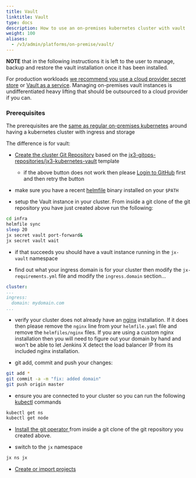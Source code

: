 ```yaml
---
title: Vault
linktitle: Vault
type: docs
description: How to use an on-premises kubernetes cluster with vault
weight: 100
aliases:
  - /v3/admin/platforms/on-premise/vault/
---
```


**NOTE** that in the following instructions it is left to the user to manage, backup and restore the vault installation once it has been installed.

For production workloads [we recommend you use a cloud provider secret store](/v3/devops/patterns/prefer_cloud_over_kube/) or [Vault as a service](https://www.hashicorp.com/resources/running-vault-as-a-service-on-hashicorp-cloud-platform). Managing on-premises vault instances is undifferentiated heavy lifting that should be outsourced to a cloud provider if you can.

### Prerequisites

The prerequisites are the [same as regular on-premises kubernetes](/v3/admin/platforms/on-premises/#prerequisites) around having a kubernetes cluster with ingress and storage

The difference is for vault:

* <a href="https://github.com/jx3-gitops-repositories/jx3-kubernetes-vault/generate" target="github" class="btn bg-primary text-light">Create the cluster Git Repository</a> based on the [jx3-gitops-repositories/jx3-kubernetes-vault](https://github.com/jx3-gitops-repositories/jx3-kubernetes-vault/generate) template

  * if the above button does not work then please [Login to GitHub](https://github.com/login) first and then retry the button

* make sure you have a recent [helmfile](https://github.com/roboll/helmfile) binary installed on your `$PATH`
  
* setup the Vault instance in your cluster. From inside a git clone of the git repository you have just created above run the following:

```bash
cd infra
helmfile sync
sleep 20
jx secret vault port-forward&
jx secret vault wait
```

* if that succeeds you should have a vault instance running in the `jx-vault` namespace

* find out what your ingress domain is for your cluster then modify the `jx-requirements.yml` file and modify the `ingress.domain` section...

```yaml
cluster:
...
ingress:
  domain: mydomain.com
...
```

* verify your cluster does not already have an [nginx](https://www.nginx.com/) installation. If it does then please remove the `nginx` line from your `helmfile.yaml` file and remove the `helmfiles/nginx` files. If you are using a custom nginx installation then you will need to figure out your domain by hand and won't be able to let Jenkins X detect the load balancer IP from its included nginx installation.

* git add, commit and push your changes:

```bash
git add *
git commit -a -m "fix: added domain"
git push origin master
```

* ensure you are connected to your cluster so you can run the following [kubectl](https://kubernetes.io/docs/tasks/tools/install-kubectl/) commands

```bash
kubectl get ns
kubectl get node      
```

* <a href="/v3/guides/operator/"
    target="github" class="btn bg-primary text-light"
    title="install the git operator to setup Jenkins X in your cluster">
    Install the git operator
  </a> from inside a git clone of the git repository you created above.

* switch to the `jx` namespace

```bash
jx ns jx
```

* <a href="/v3/develop/create-project/" class="btn bg-primary text-light">Create or import projects</a>
